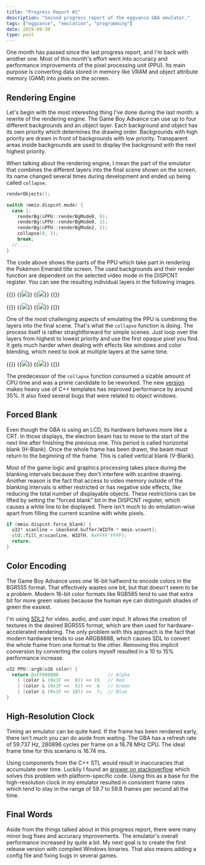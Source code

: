 ```yaml
---
title: "Progress Report #2"
description: "Second progress report of the eggvance GBA emulator."
tags: ["eggvance", "emulation", "programming"]
date: 2019-09-30
type: post
---
```

One month has passed since the last progress report, and I'm back with another one. Most of this month's effort went into accuracy and performance improvements of the pixel processing unit (PPU). Its main purpose is converting data stored in memory like VRAM and object attribute memory (OAM) into pixels on the screen.

## Rendering Engine
Let's begin with the most interesting thing I've done during the last month: a rewrite of the rendering engine. The Game Boy Advance can use up to four different backgrounds and an object layer. Each background and object has its own priority which determines the drawing order. Backgrounds with high priority are drawn in front of backgrounds with low priority. Transparent areas inside backgrounds are used to display the background with the next highest priority.

When talking about the rendering engine, I mean the part of the emulator that combines the different layers into the final scene shown on the screen. Its name changed several times during development and ended up being called `collapse`.

```cpp
renderObjects();

switch (mmio.dispcnt.mode) {
  case 1:
    renderBg(&PPU::renderBgMode0, 0);
    renderBg(&PPU::renderBgMode0, 1);
    renderBg(&PPU::renderBgMode2, 2);
    collapse(0, 3);
    break;
  // ...
}
```

The code above shows the parts of the PPU which take part in rendering the Pokémon Emerald title screen. The used backgrounds and their render function are dependent on the selected video mode in the DISPCNT register. You can see the resulting individual layers in the following images.

{{<wrap>}}
  {{<image src="images/bg0.png" caption="Background layer 0">}}
  {{<image src="images/bg1.png" caption="Background layer 1">}}
{{</wrap>}}

{{<wrap>}}
  {{<image src="images/bg2.png" caption="Background layer 2">}}
  {{<image src="images/obj.png" caption="Object layer">}}
{{</wrap>}}

One of the most challenging aspects of emulating the PPU is combining the layers into the final scene. That's what the `collapse` function is doing. The process itself is rather straightforward for simple scenes. Just loop over the layers from highest to lowest priority and use the first opaque pixel you find. It gets much harder when dealing with effects like windows and color blending, which need to look at multiple layers at the same time.

{{<wrap>}}
  {{<image src="images/blend.png" caption="Blending backgrounds 0 and 1">}}
  {{<image src="images/title-screen.png" caption="Final scene">}}
{{</wrap>}}

The predecessor of the `collapse` function consumed a sizable amount of CPU time and was a prime candidate to be reworked. The new [version](https://github.com/jsmolka/eggvance/blob/d89f078a1ecf74c98837cc26b8f9ee2c6a1980f5/eggvance/src/ppu/collapse.inl) makes heavy use of C++ templates has improved performance by around 35%. It also fixed several bugs that were related to object windows.

## Forced Blank
Even though the GBA is using an LCD, its hardware behaves more like a CRT. In those displays, the electron beam has to move to the start of the next line after finishing the previous one. This period is called horizontal blank (H-Blank). Once the whole frame has been drawn, the beam must return to the beginning of the frame. This is called vertical blank (V-Blank).

Most of the game logic and graphics processing takes place during the blanking intervals because they don't interfere with scanline drawing. Another reason is the fact that access to video memory outside of the blanking intervals is either restricted or has negative side effects, like reducing the total number of displayable objects. These restrictions can be lifted by setting the "forced blank" bit in the DISPCNT register, which causes a white line to be displayed. There isn't much to do emulation-wise apart from filling the current scanline with white pixels.

```cpp
if (mmio.dispcnt.force_blank) {
  u32* scanline = &backend.buffer[WIDTH * mmio.vcount];
  std::fill_n(scanline, WIDTH, 0xFFFF'FFFF);
  return;
}
```

## Color Encoding
The Game Boy Advance uses one 16-bit halfword to encode colors in the BGR555 format. That effectively wastes one bit, but that doesn't seem to be a problem. Modern 16-bit color formats like RGB565 tend to use that extra bit for more green values because the human eye can distinguish shades of green the easiest.

I'm using [SDL2](https://www.libsdl.org/) for video, audio, and user input. It allows the creation of textures in the desired BGR555 format, which are then used for hardware-accelerated rendering. The only problem with this approach is the fact that modern hardware tends to use ARGB8888, which causes SDL to convert the whole frame from one format to the other. Removing this implicit conversion by converting the colors myself resulted in a 10 to 15% performance increase.

```cpp
u32 PPU::argb(u16 color) {
  return 0xFF000000                  // Alpha
    | (color & (0x1F <<  0)) << 19   // Red
    | (color & (0x1F <<  5)) <<  6   // Green
    | (color & (0x1F << 10)) >>  7;  // Blue
}
```

## High-Resolution Clock
Timing an emulator can be quite hard. If the frame has been rendered early, there isn't much you can do aside from waiting. The GBA has a refresh rate of 59.737 Hz, 280896 cycles per frame on a 16.78 MHz CPU. The ideal frame time for this scenario is 16.74 ms.

Using components from the C++ STL would result in inaccuracies that accumulate over time. Luckily I found an [answer on stackoverflow](https://stackoverflow.com/a/41862592) which solves this problem with platform-specific code. Using this as a base for the high-resolution clock in my emulator resulted in consistent frame rates which tend to stay in the range of 59.7 to 59.8 frames per second all the time.

## Final Words
Aside from the things talked about in this progress report, there were many minor bug fixes and accuracy improvements. The emulator's overall performance increased by quite a bit. My next goal is to create the first release version with compiled Windows binaries. That also means adding a config file and fixing bugs in several games.
